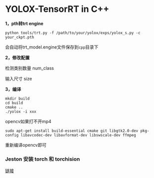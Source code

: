 # YOLOX-TensorRT in C++

**1，pth转trt engine**
```shell
python tools/trt.py -f /path/to/your/yolox/exps/yolox_s.py -c your_ckpt.pth
```
会自动将trt_model.engine文件保存到`cpp`目录下

**2，修改配置**

检测类别数量 num_class

输入尺寸 size

**3，编译**
```shell
mkdir build
cd build
cmake ..
./yolox -i xxx
```

opencv如果打不开mp4
```shell
sudo apt-get install build-essential cmake git libgtk2.0-dev pkg-config libavcodec-dev libavformat-dev libswscale-dev ffmpeg
```
重新编译opencv即可

### Jeston 安装 torch 和 torchision

[链接](https://qengineering.eu/install-pytorch-on-jetson-nano.html)

